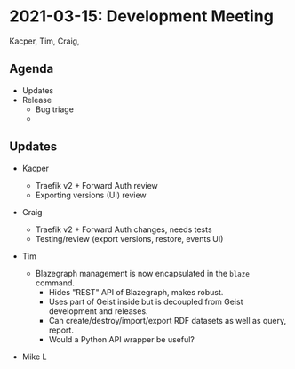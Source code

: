 2021-03-15: Development Meeting
===============================

Kacper, Tim, Craig, 

Agenda
------
* Updates
* Release
    * Bug triage
    * 

Updates
-------

* Kacper
    * Traefik v2 + Forward Auth review
    * Exporting versions (UI) review

* Craig
    * Traefik v2 + Forward Auth changes, needs tests
    * Testing/review (export versions, restore, events UI)

* Tim
    * Blazegraph management is now encapsulated in the `blaze` command.
        * Hides "REST" API of Blazegraph, makes robust.
        * Uses part of Geist inside but is decoupled from Geist development and releases.
        * Can create/destroy/import/export RDF datasets as well as query, report.
        * Would a Python API wrapper be useful? 

* Mike L
